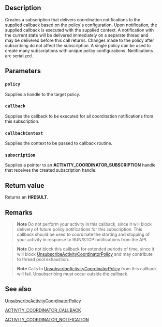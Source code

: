 ## Description

Creates a subscription that delivers coordination notifications to the supplied callback based on the policy's configuration. Upon notification, the supplied callback is executed with the supplied context. A notification with the current state will be delivered immediately on a separate thread and may be delivered before this call returns. Changes made to the policy after subscribing do not affect the subscription. A single policy can be used to create many subscriptions with unique policy configurations. Notifications are serialized.

## Parameters

### `policy`

Supplies a handle to the target policy.

### `callback`

Supplies the callback to be executed for all coordination notifications from this subscription.

### `callbackContext`

Supplies the context to be passed to callback routine.

### `subscription`

Supplies a pointer to an **ACTIVITY_COORDINATOR_SUBSCRIPTION** handle that receives the created subscription handle.

## Return value

Returns an **HRESULT**.

## Remarks

>**Note** Do not perform your activity in this callback, since it will block delivery of future policy notifications for this subscription. This callback should be used to coordinate the starting and stopping of your activity in response to RUN/STOP notifications from the API.

>**Note** Do not block this callback for extended periods of time, since it will block [UnsubscribeActivityCoordinatorPolicy](https://learn.microsoft.com/windows/win32/api/activitycoordinator/nf-activitycoordinator-unsubscribeactivitycoordinatorpolicy) and may contribute to thread pool exhaustion.

>**Note** Calls to [UnsubscribeActivityCoordinatorPolicy](https://learn.microsoft.com/windows/win32/api/activitycoordinator/nf-activitycoordinator-unsubscribeactivitycoordinatorpolicy) from this callback will fail. Unsubscribing must occur outside the callback.

## See also

[UnsubscribeActivityCoordinatorPolicy](https://learn.microsoft.com/windows/win32/api/activitycoordinator/nf-activitycoordinator-unsubscribeactivitycoordinatorpolicy)

[ACTIVITY_COORDINATOR_CALLBACK](https://learn.microsoft.com/windows/win32/api/activitycoordinatortypes/nc-activitycoordinatortypes-activity_coordinator_callback)

[ACTIVITY_COORDINATOR_NOTIFICATION](https://learn.microsoft.com/windows/win32/api/activitycoordinatortypes/ne-activitycoordinatortypes-activity_coordinator_notification)